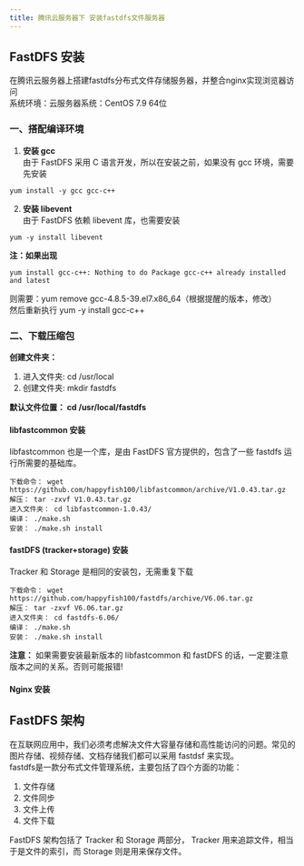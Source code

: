 ```yaml
---
title: 腾讯云服务器下 安装fastdfs文件服务器
---
```

## FastDFS 安装
在腾讯云服务器上搭建fastdfs分布式文件存储服务器，并整合nginx实现浏览器访问<br/>
系统环境：云服务器系统：CentOS 7.9 64位
### 一、搭配编译环境
1. **安装 gcc**<br/>
由于 FastDFS 采用 C 语言开发，所以在安装之前，如果没有 gcc 环境，需要先安装
```linux
yum install -y gcc gcc-c++
```
2. **安装 libevent**<br/>
由于 FastDFS 依赖 libevent 库，也需要安装
```linux
yum -y install libevent
```
**注：如果出现**
```linux
yum install gcc-c++: Nothing to do Package gcc-c++ already installed and latest
```
则需要：yum remove gcc-4.8.5-39.el7.x86_64（根据提醒的版本，修改）<br/>
然后重新执行 yum -y install gcc-c++
### 二、下载压缩包
**创建文件夹：**
1. 进入文件夹: cd /usr/local
2. 创建文件夹: mkdir fastdfs<br/>

**默认文件位置： cd /usr/local/fastdfs**
#### libfastcommon 安装<br/>
libfastcommon 也是一个库，是由 FastDFS 官方提供的，包含了一些 fastdfs 运行所需要的基础库。<br/>
```
下载命令： wget https://github.com/happyfish100/libfastcommon/archive/V1.0.43.tar.gz
解压： tar -zxvf V1.0.43.tar.gz
进入文件夹： cd libfastcommon-1.0.43/
编译： ./make.sh
安装： ./make.sh install
```
#### fastDFS (tracker+storage) 安装<br/>
Tracker 和 Storage 是相同的安装包，无需重复下载
```
下载命令： wget https://github.com/happyfish100/fastdfs/archive/V6.06.tar.gz
解压： tar -zxvf V6.06.tar.gz
进入文件夹： cd fastdfs-6.06/
编译： ./make.sh
安装： ./make.sh install
```
**注意：** 如果需要安装最新版本的 libfastcommon 和 fastDFS 的话，一定要注意版本之间的关系。否则可能报错!

#### Nginx 安装

## FastDFS 架构
在互联网应用中，我们必须考虑解决文件大容量存储和高性能访问的问题。常见的图片存储、视频存储、文档存储我们都可以采用 fastdsf 来实现。<br/>
fastdfs是一款分布式文件管理系统，主要包括了四个方面的功能：<br/>
1. 文件存储
2. 文件同步
3. 文件上传
4. 文件下载

FastDFS 架构包括了 Tracker 和 Storage 两部分， Tracker 用来追踪文件，相当于是文件的索引，而 Storage 则是用来保存文件。

